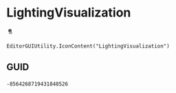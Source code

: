 # LightingVisualization
![](/img/LightingVisualization.png)

``` CSharp
EditorGUIUtility.IconContent("LightingVisualization")
```
## GUID
```
-8564268719431848526
```
